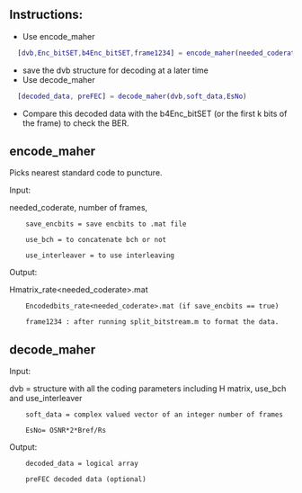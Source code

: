 ## Instructions:
- Use encode_maher
```matlab
  [dvb,Enc_bitSET,b4Enc_bitSET,frame1234] = encode_maher(needed_coderate, num_frames, subsystemType_code, save_encbits, use_bch , use_interleaver)
```
- save the dvb structure for decoding at a later time
- Use decode_maher
```matlab
  [decoded_data, preFEC] = decode_maher(dvb,soft_data,EsNo)
```
- Compare this decoded data with the b4Enc_bitSET (or the first k bits of the frame) to check the BER.

## encode_maher

Picks nearest standard code to puncture.

Input:  


needed_coderate, number of frames,

		save_encbits = save encbits to .mat file
   
		use_bch = to concatenate bch or not
    
        use_interleaver = to use interleaving
        
Output: 

Hmatrix_rate<needed_coderate>.mat

		Encodedbits_rate<needed_coderate>.mat (if save_encbits == true)
    
        frame1234 : after running split_bitstream.m to format the data.
        
## decode_maher

Input: 

dvb = structure with all the coding parameters including H matrix,
              use_bch and use_interleaver
              
        soft_data = complex valued vector of an integer number of frames
        
        EsNo= OSNR*2*Bref/Rs

Output: 

        decoded_data = logical array
        
        preFEC decoded data (optional)
